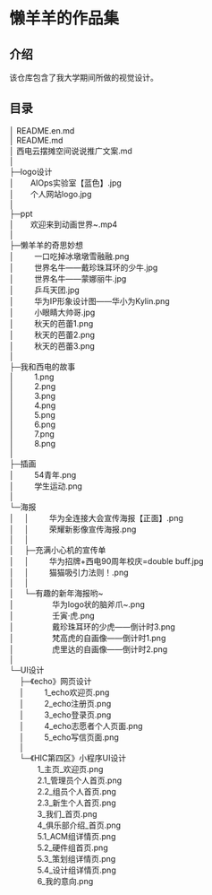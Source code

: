 # 懒羊羊的作品集

## 介绍
该仓库包含了我大学期间所做的视觉设计。  

## 目录  

│  README.en.md  
│  README.md  
│  西电云摆摊空间说说推广文案.md  
│    
├─logo设计  
│  &ensp;&ensp;&ensp;    AIOps实验室【蓝色】.jpg  
│  &ensp;&ensp;&ensp;    个人网站logo.jpg  
│        
├─ppt  
│  &ensp;&ensp;&ensp;    欢迎来到动画世界~.mp4  
│        
├─懒羊羊的奇思妙想  
│  &ensp;&ensp;&ensp;&ensp;    一口吃掉冰墩墩雪融融.png  
│  &ensp;&ensp;&ensp;&ensp;    世界名牛——戴珍珠耳环的少牛.jpg  
│  &ensp;&ensp;&ensp;&ensp;    世界名牛——蒙娜丽牛.jpg  
│  &ensp;&ensp;&ensp;&ensp;    乒乓天团.jpg  
│  &ensp;&ensp;&ensp;&ensp;    华为IP形象设计图——华小为Kylin.png  
│  &ensp;&ensp;&ensp;&ensp;    小眼睛大帅哥.jpg  
│  &ensp;&ensp;&ensp;&ensp;    秋天的芭蕾1.png  
│  &ensp;&ensp;&ensp;&ensp;    秋天的芭蕾2.png  
│  &ensp;&ensp;&ensp;&ensp;    秋天的芭蕾3.png  
│        
├─我和西电的故事  
│  &ensp;&ensp;&ensp;&ensp;    1.png  
│  &ensp;&ensp;&ensp;&ensp;    2.png  
│  &ensp;&ensp;&ensp;&ensp;    3.png  
│  &ensp;&ensp;&ensp;&ensp;    4.png  
│  &ensp;&ensp;&ensp;&ensp;    5.png  
│  &ensp;&ensp;&ensp;&ensp;    6.png  
│  &ensp;&ensp;&ensp;&ensp;    7.png  
│  &ensp;&ensp;&ensp;&ensp;    8.png  
│        
├─插画  
│  &ensp;&ensp;&ensp;&ensp;    54青年.png  
│  &ensp;&ensp;&ensp;&ensp;    学生运动.png  
│        
└─海报  
│&ensp;&ensp;    │ &ensp;&ensp;&ensp;&ensp; 华为全连接大会宣传海报【正面】.png  
│&ensp;&ensp;    │ &ensp;&ensp;&ensp;&ensp; 荣耀新影像宣传海报.png  
│&ensp;&ensp;    │    
│&ensp;&ensp;    ├─充满小心机的宣传单  
│&ensp;&ensp;    │ &ensp;&ensp;&ensp;&ensp;   华为招牌+西电90周年校庆=double buff.jpg  
│&ensp;&ensp;    │ &ensp;&ensp;&ensp;&ensp;   猫猫吸引力法则！.png  
│&ensp;&ensp;    │         
│&ensp;&ensp;    └─有趣的新年海报哟~  
│      &ensp;  &ensp;&ensp;&ensp;&ensp;&ensp;&ensp;&ensp;    华为logo状的脑斧爪~.png  
│      &ensp;  &ensp;&ensp;&ensp;&ensp;&ensp;&ensp;&ensp;    壬寅·虎.png  
│      &ensp;  &ensp;&ensp;&ensp;&ensp;&ensp;&ensp;&ensp;    戴珍珠耳环的少虎——倒计时3.png  
│      &ensp;  &ensp;&ensp;&ensp;&ensp;&ensp;&ensp;&ensp;    梵高虎的自画像——倒计时1.png  
│      &ensp;  &ensp;&ensp;&ensp;&ensp;&ensp;&ensp;&ensp;    虎里达的自画像——倒计时2.png    
│          
└─UI设计    
&ensp;&ensp;    ├─《echo》网页设计   
&ensp;&ensp;    │ &ensp;&ensp;&ensp;&ensp; 1_echo欢迎页.png  
&ensp;&ensp;    │ &ensp;&ensp;&ensp;&ensp; 2_echo注册页.png  
&ensp;&ensp;    │ &ensp;&ensp;&ensp;&ensp; 3_echo登录页.png  
&ensp;&ensp;    │ &ensp;&ensp;&ensp;&ensp; 4_echo志愿者个人页面.png  
&ensp;&ensp;    │ &ensp;&ensp;&ensp;&ensp; 5_echo写信页面.png  
&ensp;&ensp;    │    
&ensp;&ensp;    └─《HIC第四区》小程序UI设计   
&ensp;&ensp;     &ensp;&ensp;&ensp;&ensp;   1_主页_欢迎页.png   
&ensp;&ensp;     &ensp;&ensp;&ensp;&ensp;   2.1_管理员个人首页.png   
&ensp;&ensp;     &ensp;&ensp;&ensp;&ensp;   2.2_组员个人首页.png   
&ensp;&ensp;     &ensp;&ensp;&ensp;&ensp;   2.3_新生个人首页.png   
&ensp;&ensp;     &ensp;&ensp;&ensp;&ensp;   3_我们_首页.png   
&ensp;&ensp;     &ensp;&ensp;&ensp;&ensp;   4_俱乐部介绍_首页.png   
&ensp;&ensp;     &ensp;&ensp;&ensp;&ensp;   5.1_ACM组详情页.png   
&ensp;&ensp;     &ensp;&ensp;&ensp;&ensp;   5.2_硬件组首页.png   
&ensp;&ensp;     &ensp;&ensp;&ensp;&ensp;   5.3_策划组详情页.png   
&ensp;&ensp;     &ensp;&ensp;&ensp;&ensp;   5.4_设计组详情页.png   
&ensp;&ensp;     &ensp;&ensp;&ensp;&ensp;   6_我的意向.png      



